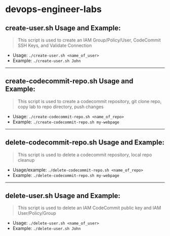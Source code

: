 # devops-engineer-labs

## create-user.sh Usage and Example:

> This script is used to create an IAM Group/Policy/User, CodeCommit SSH Keys, and Validate Connection
* Usage: `./create-user.sh <name_of_user>`
* Example:  `./create-user.sh John`

---

## create-codecommit-repo.sh Usage and Example:

> This script is used to create a codecommit repository, git clone repo, copy lab to repo directory, push changes
* Usage: `./create-codecommit-repo.sh <name_of_repo>`
* Example:  `./create-codecommit-repo.sh my-webpage`

---

## delete-codecommit-repo.sh Usage and Example:

> This script is used to delete a codecommit repository, local repo cleanup
* Usage/example: `./delete-codecommit-repo.sh <name_of_repo>`
* Example:  `./delete-codecommit-repo.sh my-webpage`

---

## delete-user.sh Usage and Example:

> This script is used to delete an IAM CodeCommit public key and IAM User/Policy/Group
* Usage: `./delete-user.sh <name_of_user>`
* Example:  `./delete-user.sh John`